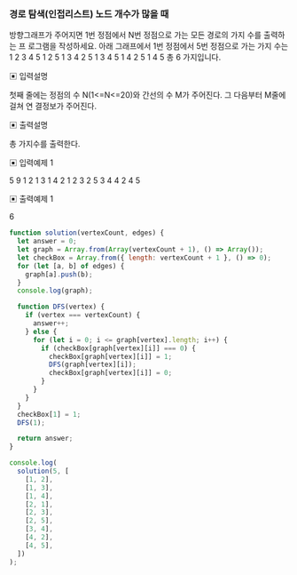 ### 경로 탐색(인접리스트) 노드 개수가 많을 때

방향그래프가 주어지면 1번 정점에서 N번 정점으로 가는 모든 경로의 가지 수를 출력하는 프
로그램을 작성하세요. 아래 그래프에서 1번 정점에서 5번 정점으로 가는 가지 수는
1 2 3 4 5
1 2 5
1 3 4 2 5
1 3 4 5
1 4 2 5
1 4 5
총 6 가지입니다.

▣ 입력설명

첫째 줄에는 정점의 수 N(1<=N<=20)와 간선의 수 M가 주어진다. 그 다음부터 M줄에 걸쳐 연
결정보가 주어진다.

▣ 출력설명

총 가지수를 출력한다.

▣ 입력예제 1

5 9
1 2
1 3
1 4
2 1
2 3
2 5
3 4
4 2
4 5

▣ 출력예제 1

6

```javascript
function solution(vertexCount, edges) {
  let answer = 0;
  let graph = Array.from(Array(vertexCount + 1), () => Array());
  let checkBox = Array.from({ length: vertexCount + 1 }, () => 0);
  for (let [a, b] of edges) {
    graph[a].push(b);
  }
  console.log(graph);

  function DFS(vertex) {
    if (vertex === vertexCount) {
      answer++;
    } else {
      for (let i = 0; i <= graph[vertex].length; i++) {
        if (checkBox[graph[vertex][i]] === 0) {
          checkBox[graph[vertex][i]] = 1;
          DFS(graph[vertex][i]);
          checkBox[graph[vertex][i]] = 0;
        }
      }
    }
  }
  checkBox[1] = 1;
  DFS(1);

  return answer;
}

console.log(
  solution(5, [
    [1, 2],
    [1, 3],
    [1, 4],
    [2, 1],
    [2, 3],
    [2, 5],
    [3, 4],
    [4, 2],
    [4, 5],
  ])
);
```

